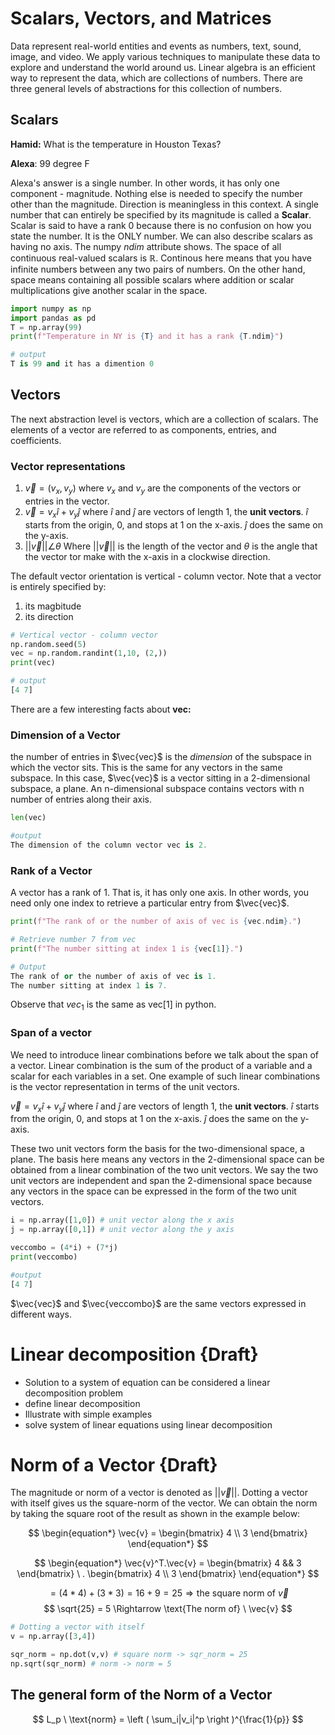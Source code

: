 # Scalars, Vectors, and Matrices
Data represent real-world entities and events as numbers, text, sound, image, and video. We apply various techniques to manipulate these data to explore and understand the world around us. Linear algebra is an efficient way to represent the data, which are collections of numbers.  There are three general levels of abstractions for this collection of numbers.

## Scalars

**Hamid:** What is the temperature in Houston Texas?

**Alexa**: 99 degree F

Alexa's answer is a single number. In other words, it has only one component - magnitude. Nothing else is needed to specify the number other than the magnitude. Direction is meaningless in this context. A single number that can entirely be specified by its magnitude is called a **Scalar**. Scalar is said to have a rank 0 because there is no confusion on how you state the number. It is the ONLY number. We can also describe scalars as having no axis. The numpy *ndim* attribute shows. The space of all continuous real-valued scalars is $\mathbb{R}$.  Continous here means that you have infinite numbers between any two pairs of numbers. On the other hand, space means containing all possible scalars where addition or scalar multiplications give another scalar in the space.

```python
import numpy as np
import pandas as pd
T = np.array(99)
print(f"Temperature in NY is {T} and it has a rank {T.ndim}")

# output
T is 99 and it has a dimention 0
```


## Vectors 
The next abstraction level is vectors, which are a collection of scalars. 
The elements of a  vector are referred to as components, entries, and coefficients. 

### Vector representations
1. $\vec{v} = \left( v_x, v_y \right)$ where $v_x$ and $v_y$ are the components of the vectors or entries in the vector. 
2. $\vec{v} = v_x\hat{i} + v_y\hat{j}$ where $\hat{i}$ and $\hat{j}$ are vectors of length 1, the **unit vectors**.  $\hat{i}$ starts from the origin, 0, and stops at 1 on the x-axis. $\hat{j}$ does the same on the y-axis.
3. $||\vec{v}||\angle\theta$ Where $||\vec{v}||$ is the length of the vector and $\theta$ is the angle that the vector tor make with the x-axis in a clockwise direction. 

The default vector orientation is vertical - column vector.  Note that a vector is entirely specified by:

1. its magbitude
2. its direction

```python
# Vertical vector - column vector
np.random.seed(5)
vec = np.random.randint(1,10, (2,))
print(vec)

# output
[4 7]
```
There are a few interesting facts about **vec:** 

### Dimension of a Vector
the number of entries in $\vec{vec}$ is the _dimension_ of the subspace in which the vector sits.  This is the same for any vectors in the same subspace. In this case, $\vec{vec}$ is a vector sitting in a 2-dimensional subspace, a plane. An n-dimensional subspace contains vectors with n number of entries along their axis. 

```python
len(vec)

#output
The dimension of the column vector vec is 2.
```

### Rank of a Vector
A vector has a rank of 1. That is, it has only one axis. In other words, you need only one index to retrieve a particular entry from $\vec{vec}$.

```python
print(f"The rank of or the number of axis of vec is {vec.ndim}.")

# Retrieve number 7 from vec
print(f"The number sitting at index 1 is {vec[1]}.")

# Output
The rank of or the number of axis of vec is 1.
The number sitting at index 1 is 7.
```
Observe that $vec_1$ is the same as vec[1] in python.

### Span of a vector
We need to introduce linear combinations before we talk about the span of a vector. Linear combination is the sum of the product of a variable and a scalar for each variables in a set. One example of such linear combinations is the vector representation in terms of the unit vectors.

$\vec{v} = v_x\hat{i} + v_y\hat{j}$ where $\hat{i}$ and $\hat{j}$ are vectors of length 1, the **unit vectors**.  $\hat{i}$ starts from the origin, 0, and stops at 1 on the x-axis. $\hat{j}$ does the same on the y-axis.

These two unit vectors form the basis for the two-dimensional space, a plane. The basis here means any vectors in the 2-dimensional space can be obtained from a linear combination of the two unit vectors. We say the two unit vectors are independent and span the 2-dimensional space because any vectors in the space can be expressed in the form of the two  unit vectors.

```python
i = np.array([1,0]) # unit vector along the x axis
j = np.array([0,1]) # unit vector along the y axis

veccombo = (4*i) + (7*j)
print(veccombo)

#output
[4 7]

```
$\vec{vec}$ and $\vec{veccombo}$ are the same vectors expressed in different ways. 


# Linear decomposition {Draft}
- Solution to a system of equation can be considered a linear decomposition problem
- define linear decomposition
- Illustrate with simple examples
- solve system of linear equations  using linear decomposition


# Norm of a Vector {Draft}
The magnitude or norm of a vector is denoted as $||\vec{v}||$. Dotting a vector with itself gives us the square-norm of the vector. We can obtain the norm by taking the square root of the result as shown in the example below:

$$
\begin{equation*}
\vec{v} = 
\begin{bmatrix}
4 \\
3
\end{bmatrix}
\end{equation*}
$$

$$
\begin{equation*}
\vec{v}^T.\vec{v} = 
\begin{bmatrix}
4 && 3
\end{bmatrix}
\
.
\begin{bmatrix}
4 \\
3 
\end{bmatrix}
\end{equation*}
$$

$$
= \left (4 * 4 \right ) + \left( 3 * 3 \right ) 
= 16 + 9 = 25 \Rightarrow \text{the square norm of} \ \vec{v}
$$
$$
\sqrt{25} = 5 \Rightarrow \text{The norm of} \ \vec{v}
$$

```python
# Dotting a vector with itself
v = np.array([3,4])

sqr_norm = np.dot(v,v) # square norm -> sqr_norm = 25
np.sqrt(sqr_norm) # norm -> norm = 5
```

## The general form of the Norm of a Vector
$$
L_p \ \text{norm} = \left ( \sum_i|v_i|^p \right )^{\frac{1}{p}}
$$